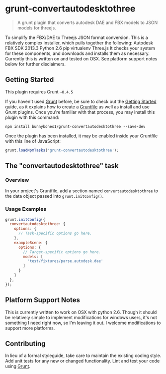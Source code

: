 # grunt-convertautodesktothree

> A grunt plugin that converts autodesk DAE and FBX models to JSON models for threejs.

To simplify the FBX/DAE to Threejs JSON format conversion.
This is a relatively complex installer, which pulls together the following:
Autodesk FBX SDK 2013.3
Python 2.6
pip
virtualenv
Three.js
It checks your system for these components, and downloads and installs them as necessary.
Currently this is written on and tested on OSX. See platform support notes below for further disclaimers.

## Getting Started
This plugin requires Grunt `~0.4.5`

If you haven't used [Grunt](http://gruntjs.com/) before, be sure to check out the [Getting Started](http://gruntjs.com/getting-started) guide, as it explains how to create a [Gruntfile](http://gruntjs.com/sample-gruntfile) as well as install and use Grunt plugins. Once you're familiar with that process, you may install this plugin with this command:

```shell
npm install bunnybones1/grunt-convertautodesktothree --save-dev
```

Once the plugin has been installed, it may be enabled inside your Gruntfile with this line of JavaScript:

```js
grunt.loadNpmTasks('grunt-convertautodesktothree');
```

## The "convertautodesktothree" task

### Overview
In your project's Gruntfile, add a section named `convertautodesktothree` to the data object passed into `grunt.initConfig()`.

### Usage Examples

```js
grunt.initConfig({
  convertautodesktothree: {
    options: {
      // Task-specific options go here.
    },
    exampleScene: {
      options: {
        // Target-specific options go here.
        models: [
          'test/fixtures/parse.autodesk.dae'
        ]
      }
    }
  },
});
```
## Platform Support Notes

This is currently written to work on OSX with python 2.6.
Though it should be relatively simple to implement modifications for windows users, it's not something I need right now, so I'm leaving it out. I welcome modifications to support more platforms.

## Contributing
In lieu of a formal styleguide, take care to maintain the existing coding style. Add unit tests for any new or changed functionality. Lint and test your code using [Grunt](http://gruntjs.com/).
